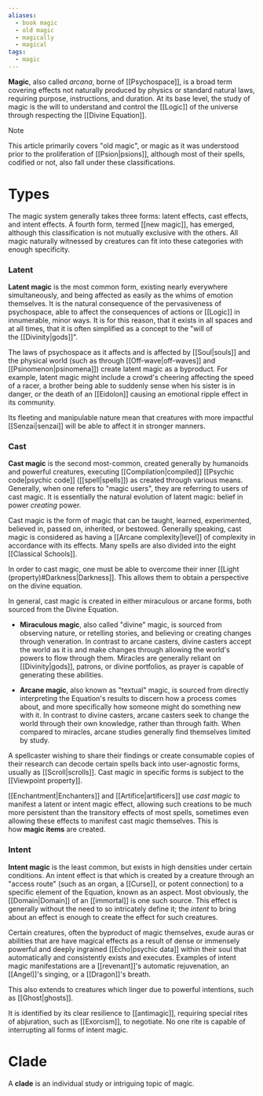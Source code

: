 ```yaml
---
aliases:
  - book magic
  - old magic
  - magically
  - magical
tags:
  - magic
---
```

**Magic**, also called *arcana*, borne of [[Psychospace]], is a broad term covering effects not naturally produced by physics or standard natural laws, requiring purpose, instructions, and duration. At its base level, the study of magic is the will to understand and control the [[Logic]] of the universe through respecting the [[Divine Equation]].

>[!note]
This article primarily covers "old magic", or magic as it was understood prior to the proliferation of [[Psion|psions]], although most of their spells, codified or not, also fall under these classifications.
# Types
The magic system generally takes three forms: latent effects, cast effects, and intent effects. A fourth form, termed [[new magic]], has emerged, although this classification is not mutually exclusive with the others. All magic naturally witnessed by creatures can fit into these categories with enough specificity. 

### Latent
**Latent magic** is the most common form, existing nearly everywhere simultaneously, and being affected as easily as the whims of emotion themselves. It is the natural consequence of the pervasiveness of psychospace, able to affect the consequences of actions or [[Logic]] in innumerable, minor ways. It is for this reason, that it exists in all spaces and at all times, that it is often simplified as a concept to the "will of the [[Divinity|gods]]". 

The laws of psychospace as it affects and is affected by [[Soul|souls]] and the physical world (such as through [[Off-wave|off-waves]] and [[Psinomenon|psinomena]]) create latent magic as a byproduct. For example, latent magic might include a crowd's cheering affecting the speed of a racer, a brother being able to suddenly sense when his sister is in danger, or the death of an [[Eidolon]] causing an emotional ripple effect in its community. 

Its fleeting and manipulable nature mean that creatures with more impactful [[Senzai|senzai]] will be able to affect it in stronger manners.

### Cast
**Cast magic** is the second most-common, created generally by humanoids and powerful creatures, executing [[Compilation|compiled]] [[Psychic code|psychic code]] ([[spell|spells]]) as created through various means. Generally, when one refers to "magic users", they are referring to users of cast magic.  It is essentially the natural evolution of latent magic: belief in power *creating* power.

Cast magic is the form of magic that can be taught, learned, experimented, believed in, passed on, inherited, or bestowed. Generally speaking, cast magic is considered as having a [[Arcane complexity|level]] of complexity in accordance with its effects. Many spells are also divided into the eight [[Classical Schools]].

In order to cast magic, one must be able to overcome their inner [[Light (property)#Darkness|Darkness]]. This allows them to obtain a perspective on the divine equation.

In general, cast magic is created in either miraculous or arcane forms, both sourced from the Divine Equation.

* **Miraculous magic**, also called "divine" magic, is sourced from observing nature, or retelling stories, and believing or creating changes through veneration. In contrast to arcane casters, divine casters accept the world as it is and make changes through allowing the world's powers to flow through them. Miracles are generally reliant on [[Divinity|gods]], patrons, or divine portfolios, as prayer is capable of generating these abilities.
- **Arcane magic**, also known as "textual" magic, is sourced from directly interpreting the Equation's results to discern how a process comes about, and more specifically how someone might do something new with it. In contrast to divine casters, arcane casters seek to change the world through their own knowledge, rather than through faith. When compared to miracles, arcane studies generally find themselves limited by study.

A spellcaster wishing to share their findings or create consumable copies of their research can decode certain spells back into user-agnostic forms, usually as [[Scroll|scrolls]]. Cast magic in specific forms is subject to the [[Viewpoint property]]. 

[[Enchantment|Enchanters]] and [[Artifice|artificers]] use *cast magic* to manifest a latent or intent magic effect, allowing such creations to be much more persistent than the transitory effects of most spells, sometimes even allowing these effects to manifest cast magic themselves. This is how **magic items** are created. 

### Intent
**Intent magic** is the least common, but exists in high densities under certain conditions. An intent effect is that which is created by a creature through an "access route" (such as an organ, a [[Curse]], or potent connection) to a specific element of the Equation, known as an aspect. Most obviously, the [[Domain|Domain]] of an [[immortal]] is one such source. This effect is generally without the need to so intricately define it; the *intent* to bring about an effect is enough to create the effect for such creatures.

Certain creatures, often the byproduct of magic themselves, exude auras or abilities that are have magical effects as a result of dense or immensely powerful and deeply ingrained [[Echo|psychic data]] within their soul that automatically and consistently exists and executes.  Examples of intent magic manifestations are a [[revenant]]'s automatic rejuvenation, an [[Angel]]'s singing, or a [[Dragon]]'s breath.

This also extends to creatures which linger due to powerful intentions, such as [[Ghost|ghosts]].

It is identified by its clear resilience to [[antimagic]], requiring special rites of abjuration, such as [[Exorcism]], to negotiate. No one rite is capable of interrupting all forms of intent magic.

# Clade
A **clade** is an individual study or intriguing topic of magic.